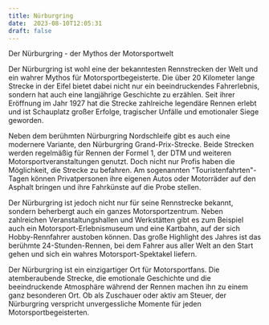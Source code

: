 ```yaml
---
title: Nürburgring
date:  2023-08-10T12:05:31
draft: false
---
```


Der Nürburgring - der Mythos der Motorsportwelt

Der Nürburgring ist wohl eine der bekanntesten Rennstrecken der Welt und ein wahrer Mythos für Motorsportbegeisterte. Die über 20 Kilometer lange Strecke in der Eifel bietet dabei nicht nur ein beeindruckendes Fahrerlebnis, sondern hat auch eine langjährige Geschichte zu erzählen. Seit ihrer Eröffnung im Jahr 1927 hat die Strecke zahlreiche legendäre Rennen erlebt und ist Schauplatz großer Erfolge, tragischer Unfälle und emotionaler Siege geworden.

Neben dem berühmten Nürburgring Nordschleife gibt es auch eine modernere Variante, den Nürburgring Grand-Prix-Strecke. Beide Strecken werden regelmäßig für Rennen der Formel 1, der DTM und weiteren Motorsportveranstaltungen genutzt. Doch nicht nur Profis haben die Möglichkeit, die Strecke zu befahren. Am sogenannten "Touristenfahrten"-Tagen können Privatpersonen ihre eigenen Autos oder Motorräder auf den Asphalt bringen und ihre Fahrkünste auf die Probe stellen.

Der Nürburgring ist jedoch nicht nur für seine Rennstrecke bekannt, sondern beherbergt auch ein ganzes Motorsportzentrum. Neben zahlreichen Veranstaltungshallen und Werkstätten gibt es zum Beispiel auch ein Motorsport-Erlebnismuseum und eine Kartbahn, auf der sich Hobby-Rennfahrer austoben können. Das große Highlight des Jahres ist das berühmte 24-Stunden-Rennen, bei dem Fahrer aus aller Welt an den Start gehen und sich ein wahres Motorsport-Spektakel liefern.

Der Nürburgring ist ein einzigartiger Ort für Motorsportfans. Die atemberaubende Strecke, die emotionale Geschichte und die beeindruckende Atmosphäre während der Rennen machen ihn zu einem ganz besonderen Ort. Ob als Zuschauer oder aktiv am Steuer, der Nürburgring verspricht unvergessliche Momente für jeden Motorsportbegeisterten.